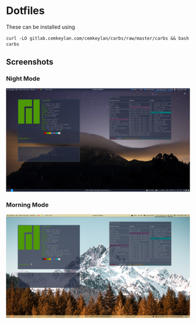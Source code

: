 # Dotfiles

These can be installed using 
```shell
curl -LO gitlab.cemkeylan.com/cemkeylan/carbs/raw/master/carbs && bash carbs
```

## Screenshots

### Night Mode

![night](screenshots/night.jpg)

### Morning Mode

![morning](screenshots/morning.jpg)
